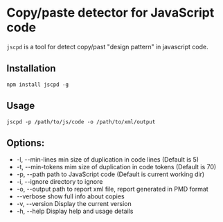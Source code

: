 Copy/paste detector for JavaScript code
=======================================

`jscpd` is a tool for detect copy/past "design pattern" in javascript code.

Installation
------------

    npm install jscpd -g

Usage
-----

    jscpd -p /path/to/js/code -o /path/to/xml/output


Options:
--------
 - -l, --min-lines        min size of duplication in code lines (Default is 5)
 - -t, --min-tokens       mim size of duplication in code tokens (Default is 70)
 - -p, --path             path to JavaScript code (Default is current working dir)
 - -i, --ignore           directory to ignore
 - -o, --output           path to report xml file, report generated in PMD format
 - --verbose              show full info about copies
 - -v, --version          Display the current version
 - -h, --help             Display help and usage details